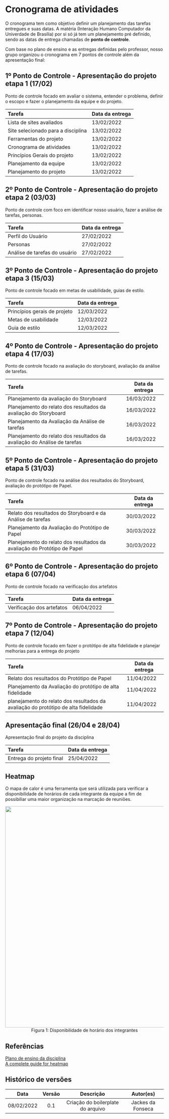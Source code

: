 # Cronograma de atividades

O cronograma tem como objetivo definir um planejamento das tarefas entregues e suas datas. A matéria (Interação Humano Computador da Univerdade de Brasília) por si só já tem um planejamento pré definido, sendo as datas de entrega chamadas de **ponto de controle**.

Com base no plano de ensino e as entregas definidas pelo professor, nosso grupo organizou o cronograma em 7 pontos de controle além da apresentação final:

## 1º Ponto de Controle - Apresentação do projeto etapa 1 (17/02)

Ponto de controle focado em avaliar o sistema, entender o problema, definir o escopo e fazer o planejamento da equipe e do projeto.

| Tarefa                                   | Data da entrega 
| :--------------------------------------- | --------------- |
| Lista de sites avaliados                 | 13/02/2022      |
| Site selecionado para a disciplina       | 13/02/2022      |
| Ferramentas do projeto                   | 13/02/2022      |
| Cronograma de atividades                 | 13/02/2022      |
| Princípios Gerais do projeto             | 13/02/2022      |
| Planejamento da equipe                   | 13/02/2022      |
| Planejamento do projeto                  | 13/02/2022      |

## 2º Ponto de Controle - Apresentação do projeto etapa 2 (03/03)

Ponto de controle com foco em identificar nosso usuário, fazer a análise de tarefas, personas.

| Tarefa                        | Data da entrega |
| :---------------------------- | --------------- |
| Perfil do Usuário             | 27/02/2022      |
| Personas                      | 27/02/2022      |
| Análise de tarefas do usuário | 27/02/2022      |

## 3º Ponto de Controle - Apresentação do projeto etapa 3 (15/03)

Ponto de controle focado em metas de usabilidade, guias de estilo.

| Tarefa                          | Data da entrega |
| :------------------------------ | --------------- |
| Princípios gerais de projeto    | 12/03/2022      |
| Metas de usabilidade            | 12/03/2022      |
| Guia de estilo                  | 12/03/2022      |

## 4º Ponto de Controle - Apresentação do projeto etapa 4 (17/03)

Ponto de controle focado na avaliação do storyboard, avaliação da análise de tarefas.

| Tarefa                                                                      | Data da entrega |
| :---------------------------------------------------------------------------| --------------- |
| Planejamento da avaliação do Storyboard                                     | 16/03/2022      |
| Planejamento do relato dos resultados da avaliação do Storyboard            | 16/03/2022      |
| Planejamento da Avaliação da Análise de tarefas                             | 16/03/2022      |
| Planejamento do relato dos resultados da avaliação do Análise de tarefas    | 16/03/2022      |


## 5º Ponto de Controle - Apresentação do projeto etapa 5 (31/03)

Ponto de controle focado na análise dos resultados do Storyboard, avaliação do protótipo de Papel.

| Tarefa                                                                              | Data da entrega |
| :---------------------------------------------------------------------------------- | --------------- |
| Relato dos resultados do Storyboard e da Análise de tarefas                         | 30/03/2022      |
| Planejamento da Avaliação do Protótipo de Papel                                     | 30/03/2022      |
| Planejamento do relato dos resultados da avaliação do Protótipo de Papel            | 30/03/2022      |

## 6º Ponto de Controle - Apresentação do projeto etapa 6 (07/04)

Ponto de controle focado na verificação dos artefatos

| Tarefa                               | Data da entrega |
| :----------------------------------- | --------------- |
| Verificação dos artefatos            | 06/04/2022      |

## 7º Ponto de Controle - Apresentação do projeto etapa 7 (12/04)

Ponto de controle focado em fazer o protótipo de alta fidelidade e planejar melhorias para a entrega do projeto

| Tarefa                                                                                     | Data da entrega |
| :----------------------------------------------------------------------------------------- | --------------- |
|  Relato dos resultados do Protótipo de Papel                                               | 11/04/2022      |
|  Planejamento da Avaliação do protótipo de alta fidelidade                                 | 11/04/2022      |
|  planejamento do relato dos resultados da avaliação do protótipo de alta fidelidade        | 11/04/2022      |

## Apresentação final (26/04 e 28/04)

Apresentação final do projeto da disciplina

| Tarefa                               | Data da entrega |
| :----------------------------------- | --------------- |
| Entrega do projeto final             | 25/04/2022      |

## Heatmap

O mapa de calor é uma ferramenta que será utilizada para verificar a disponibilidade de horários de cada integrante da equipe a fim de possibiliar uma maior organização na marcação de reuniões.

<center>
  <img width="700" src="https://user-images.githubusercontent.com/53023400/153096923-eb6ab94c-16a7-44a5-accc-6bf184c9c78e.jpg"><br>
  Figura 1: Disponibilidade de horário dos integrantes
</center>

## Referências

[Plano de ensino da disciplina](https://github.com/Interacao-Humano-Computador/2021.2-PMBA/files/8028286/Plano_de_Ensino.FIHC.22021.Turma.A.pdf)<br>
[A complete guide for heatmap](https://chartio.com/learn/charts/heatmap-complete-guide/)

## Histórico de versões

|    Data    | Versão |                            Descrição                             |          Autor(es)           |
| :--------: | :----: | :--------------------------------------------------------------: | :--------------------------: |
| 08/02/2022 |  0.1   |                Criação do boilerplate do arquivo                 | Jackes da Fonseca            |
